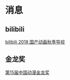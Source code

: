 # 消息


## bilibili

[bilibili 2018 国产动画秋季导视](./消息/bilibili%202018%20国产动画秋季导视.md)  


## 金龙奖
[第15届中国动漫金龙奖](./消息/第15届中国动漫金龙奖.md)